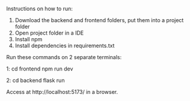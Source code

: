 Instructions on how to run:

1) Download the backend and frontend folders, put them into a project folder
2) Open project folder in a IDE
3) Install npm
4) Install dependencies in requirements.txt
   
Run these commands on 2 separate terminals:

1:
cd frontend
npm run dev

2:
cd backend
flask run

Access at http://localhost:5173/ in a browser.

